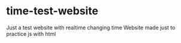 # time-test-website
Just a test website with realtime changing time
Website made just to practice js with html
